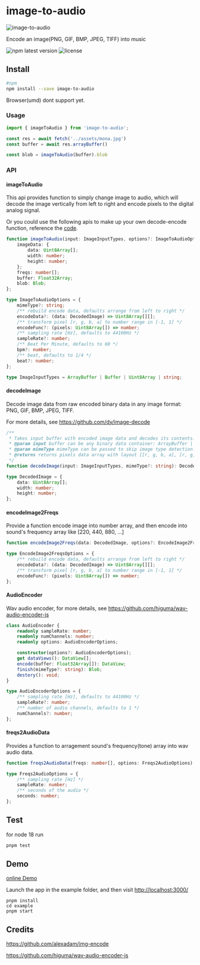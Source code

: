 # image-to-audio

![image-to-audio](https://s1.ax1x.com/2023/02/07/pSg4d2t.png)

Encode an image(PNG, GIF, BMP, JPEG, TIFF) into music

![npm latest version](https://img.shields.io/npm/v/image-to-audio.svg) ![license](https://img.shields.io/npm/l/image-to-audio)

## Install  

```bash
#npm
npm install --save image-to-audio
```

Browser(umd) dont support yet.

### Usage

```ts
import { imageToAudio } from 'image-to-audio';

const res = await fetch('../assets/mona.jpg')
const buffer = await res.arrayBuffer()

const blob = imageToAudio(buffer).blob
```

### API

#### imageToAudio

This api provides function to simply change image to audio, which will decode the image vertically from left to right and encode pixels to the digital analog signal.

Or you could use the following apis to make up your own decode-encode function, reference the [code](./src/imageToAudio.ts).

```ts
function imageToAudio(input: ImageInputTypes, options?: ImageToAudioOptions): {
    imageData: {
        data: Uint8Array[];
        width: number;
        height: number;
    };
    freqs: number[];
    buffer: Float32Array;
    blob: Blob;
};

type ImageToAudioOptions = {
    mimeType?: string;
    /** rebuild encode data, defaults arrange from left to right */
    encodeData?: (data: DecodedImage) => Uint8Array[][];
    /** transform pixel [r, g, b, a] to number range in [-1, 1] */
    encodeFunc?: (pixels: Uint8Array[]) => number;
    /** sampling rate [Hz], defaults to 44100Hz */
    sampleRate?: number;
    /** Beat Per Minute, defaults to 60 */
    bpm?: number;
    /** beat, defaults to 1/4 */
    beat?: number;
};

type ImageInputTypes = ArrayBuffer | Buffer | Uint8Array | string;
```

#### decodeImage

Decode image data from raw encoded binary data in any image format: PNG, GIF, BMP, JPEG, TIFF.

For more details, see <https://github.com/dy/image-decode>

```ts
/**
 * Takes input buffer with encoded image data and decodes its contents. 
 * @param input buffer can be any binary data container: ArrayBuffer | Buffer | Uint8Array | base64 string
 * @param mimeType mimeType can be passed to skip image type detection.
 * @returns returns pixels data array with layout [[r, g, b, a], [r, g, b, a], ...]
 */
function decodeImage(input: ImageInputTypes, mimeType?: string): DecodedImage;

type DecodedImage = {
    data: Uint8Array[];
    width: number;
    height: number;
};
```

#### encodeImage2Freqs

Provide a function encode image into number array, and then encode into sound's frequency array like [220, 440, 880, ...]

```ts
function encodeImage2Freqs(data: DecodedImage, options?: EncodeImage2FreqsOptions): number[];

type EncodeImage2FreqsOptions = {
    /** rebuild encode data, defaults arrange from left to right */
    encodeData?: (data: DecodedImage) => Uint8Array[][];
    /** transform pixel [r, g, b, a] to number range in [-1, 1] */
    encodeFunc?: (pixels: Uint8Array[]) => number;
};
```

#### AudioEncoder

Wav audio encoder, for more details, see <https://github.com/higuma/wav-audio-encoder-js>

```ts
class AudioEncoder {
    readonly sampleRate: number;
    readonly numChannels: number;
    readonly options: AudioEncoderOptions;

    constructor(options?: AudioEncoderOptions);
    get dataViews(): DataView[];
    encode(buffer: Float32Array[]): DataView;
    finish(mimeType?: string): Blob;
    destory(): void;
}

type AudioEncoderOptions = {
    /** sampling rate [Hz], defaults to 44100Hz */
    sampleRate?: number;
    /** number of audio channels, defaults to 1 */
    numChannels?: number;
};
```

#### freqs2AudioData

Provides a function to arragement sound's frequency(tone) array into wav audio data.

```ts
function freqs2AudioData(freqs: number[], options: Freqs2AudioOptions): Float32Array;

type Freqs2AudioOptions = {
    /** sampling rate [Hz] */
    sampleRate: number;
    /** seconds of the audio */
    seconds: number;
};
```

## Test

for node 18 run

```bash
pnpm test
```

## Demo

[online Demo](https://image-to-audio.vercel.app/)

Launch the app in the example folder, and then visit <http://localhost:3000/>

```node
pnpm install
cd example
pnpm start
```

## Credits

<https://github.com/alexadam/img-encode>

<https://github.com/higuma/wav-audio-encoder-js>
